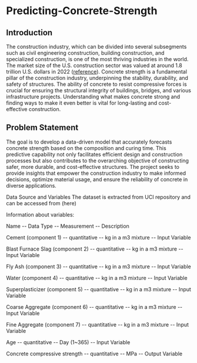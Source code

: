 # Predicting-Concrete-Strength
## **Introduction**

The construction industry, which can be divided into several subsegments such as civil engineering construction, building construction, and specialized construction, is one of the most thriving industries in the world. The market size of the U.S. construction sector was valued at around 1.8 trillion U.S. dollars in 2022 ([reference](https://www.statista.com/topics/974/construction/)). Concrete strength is a fundamental pillar of the construction industry, underpinning the stability, durability, and safety of structures. The ability of concrete to resist compressive forces is crucial for ensuring the structural integrity of buildings, bridges, and various infrastructure projects. Understanding what makes concrete strong and finding ways to make it even better is vital for long-lasting and cost-effective construction.

## **Problem Statement**

The goal is to develop a data-driven model that accurately forecasts concrete strength based on the composition and curing time. This predictive capability not only facilitates efficient design and construction processes but also contributes to the overarching objective of constructing safer, more durable, and cost-effective structures. The project seeks to provide insights that empower the construction industry to make informed decisions, optimize material usage, and ensure the reliability of concrete in diverse applications.

Data Source and Variables
The dataset is extracted from UCI repository and can be accessed from (here)

Information about variables:

Name -- Data Type -- Measurement -- Description

Cement (component 1) -- quantitative -- kg in a m3 mixture -- Input Variable

Blast Furnace Slag (component 2) -- quantitative -- kg in a m3 mixture -- Input Variable

Fly Ash (component 3) -- quantitative -- kg in a m3 mixture -- Input Variable

Water (component 4) -- quantitative -- kg in a m3 mixture -- Input Variable

Superplasticizer (component 5) -- quantitative -- kg in a m3 mixture -- Input Variable

Coarse Aggregate (component 6) -- quantitative -- kg in a m3 mixture -- Input Variable

Fine Aggregate (component 7) -- quantitative -- kg in a m3 mixture -- Input Variable

Age -- quantitative -- Day (1~365) -- Input Variable

Concrete compressive strength -- quantitative -- MPa -- Output Variable

